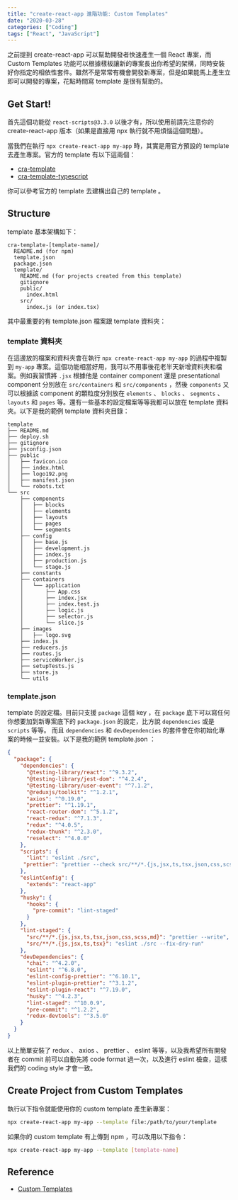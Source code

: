 ```yaml
---
title: "create-react-app 進階功能: Custom Templates"
date: "2020-03-28"
categories: ["Coding"]
tags: ["React", "JavaScript"]
---
```


之前提到 create-react-app 可以幫助開發者快速產生一個 React 專案，而 Custom Templates 功能可以根據樣板讓新的專案長出你希望的架構，同時安裝好你指定的相依性套件。雖然不是常常有機會開發新專案，但是如果能馬上產生立即可以開發的專案，花點時間寫 template 是很有幫助的。

## Get Start!

首先這個功能從 `react-scripts@3.3.0` 以後才有，所以使用前請先注意你的 create-react-app 版本（如果是直接用 npx 執行就不用煩惱這個問題）。

當我們在執行 `npx create-react-app my-app` 時，其實是用官方預設的 template 去產生專案。官方的 template 有以下這兩個：

* [cra-template](https://github.com/facebook/create-react-app/tree/master/packages/cra-template)
* [cra-template-typescript](https://github.com/facebook/create-react-app/tree/master/packages/cra-template-typescript)

你可以參考官方的 template 去建構出自己的 template 。

## Structure

template 基本架構如下：

```
cra-template-[template-name]/
  README.md (for npm)
  template.json
  package.json
  template/
    README.md (for projects created from this template)
    gitignore
    public/
      index.html
    src/
      index.js (or index.tsx)
```

其中最重要的有 template.json 檔案跟 template 資料夾：

### template 資料夾
在這邊放的檔案和資料夾會在執行 `npx create-react-app my-app` 的過程中複製到 `my-app` 專案。這個功能相當好用，我可以不用事後花老半天新增資料夾和檔案。例如我習慣將 `.jsx` 根據他是 container component 還是 presentational component 分別放在 `src/containers` 和 `src/components` ，然後 `components` 又可以根據該 component 的顆粒度分別放在 `elements` 、 `blocks` 、 `segments` 、 `layouts` 和 `pages` 等。還有一些基本的設定檔案等等我都可以放在 template 資料夾。以下是我的範例 template 資料夾目錄：

```
template
├── README.md
├── deploy.sh
├── gitignore
├── jsconfig.json
├── public
│   ├── favicon.ico
│   ├── index.html
│   ├── logo192.png
│   ├── manifest.json
│   └── robots.txt
└── src
    ├── components
    │   ├── blocks
    │   ├── elements
    │   ├── layouts
    │   ├── pages
    │   └── segments
    ├── config
    │   ├── base.js
    │   ├── development.js
    │   ├── index.js
    │   ├── production.js
    │   └── stage.js
    ├── constants
    ├── containers
    │   └── application
    │       ├── App.css
    │       ├── index.jsx
    │       ├── index.test.js
    │       ├── logic.js
    │       ├── selector.js
    │       └── slice.js
    ├── images
    │   ├── logo.svg
    ├── index.js
    ├── reducers.js
    ├── routes.js
    ├── serviceWorker.js
    ├── setupTests.js
    ├── store.js
    └── utils
```

### template.json
template 的設定檔。目前只支援 `package` 這個 key ，在 `package` 底下可以寫任何你想要加到新專案底下的 `package.json` 的設定，比方說 `dependencies` 或是 `scripts` 等等。 而且 `dependencies` 和 `devDependencies` 的套件會在你初始化專案的時候一並安裝。以下是我的範例 template.json ：

```json
{
  "package": {
    "dependencies": {
      "@testing-library/react": "^9.3.2",
      "@testing-library/jest-dom": "^4.2.4",
      "@testing-library/user-event": "^7.1.2",
      "@reduxjs/toolkit": "^1.2.1",
      "axios": "^0.19.0",
      "prettier": "^1.19.1",
      "react-router-dom": "^5.1.2",
      "react-redux": "^7.1.3",
      "redux": "^4.0.5",
      "redux-thunk": "^2.3.0",
      "reselect": "^4.0.0"
    },
    "scripts": {
      "lint": "eslint ./src",
     "prettier": "prettier --check src/**/*.{js,jsx,ts,tsx,json,css,scss,md}"
    },
    "eslintConfig": {
      "extends": "react-app"
    },
    "husky": {
      "hooks": {
        "pre-commit": "lint-staged"
      }
    },
    "lint-staged": {
      "src/**/*.{js,jsx,ts,tsx,json,css,scss,md}": "prettier --write",
      "src/**/*.{js,jsx,ts,tsx}": "eslint ./src --fix-dry-run"
    },
    "devDependencies": {
      "chai": "^4.2.0",
      "eslint": "^6.8.0",
      "eslint-config-prettier": "^6.10.1",
      "eslint-plugin-prettier": "^3.1.2",
      "eslint-plugin-react": "^7.19.0",
      "husky": "^4.2.3",
      "lint-staged": "^10.0.9",
      "pre-commit": "^1.2.2",
      "redux-devtools": "^3.5.0"
    }
  }
}
```

以上簡單安裝了 redux 、 axios 、 prettier 、 eslint 等等，以及我希望所有開發者在 commit 前可以自動先將 code format 過一次，以及進行 eslint 檢查，這樣我們的 coding style 才會一致。

## Create Project from Custom Templates

執行以下指令就能使用你的 custom template 產生新專案：

```bash
npx create-react-app my-app --template file:/path/to/your/template
```

如果你的 custom template 有上傳到 npm ，可以改用以下指令：

```bash
npx create-react-app my-app --template [template-name]
```

## Reference

* [Custom Templates](https://create-react-app.dev/docs/custom-templates/)